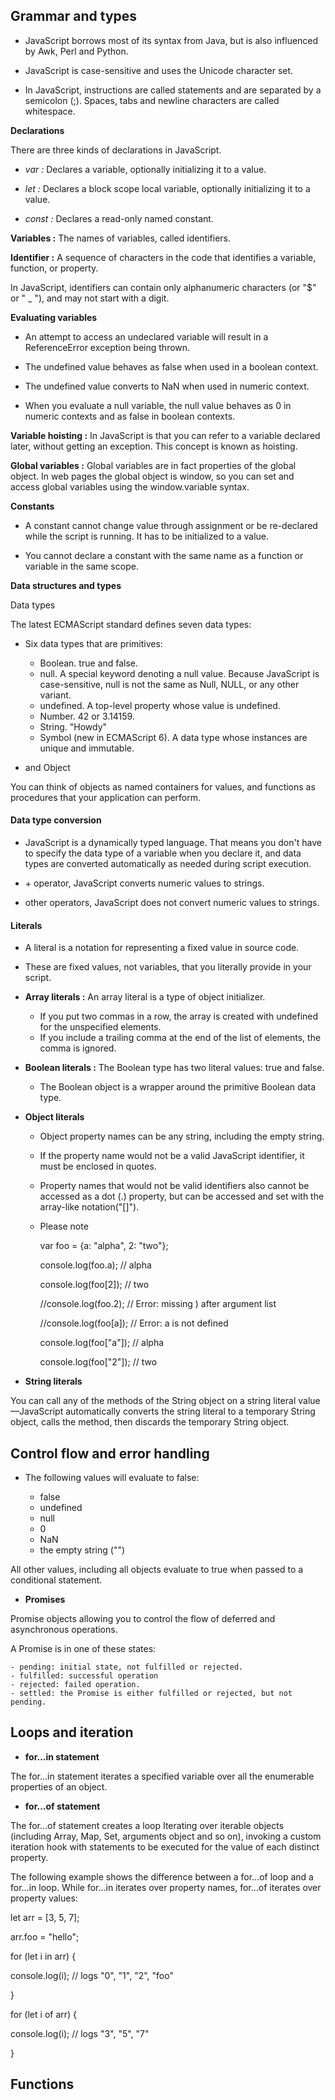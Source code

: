 
## Grammar and types
+ JavaScript borrows most of its syntax from Java, but is also influenced by Awk, Perl and Python.

+ JavaScript is case-sensitive and uses the Unicode character set.

+ In JavaScript, instructions are called statements and are separated by a semicolon (;). Spaces, tabs and newline characters are called whitespace.

**Declarations**

There are three kinds of declarations in JavaScript.

+ *var :*
    Declares a variable, optionally initializing it to a value.

+ *let :*
    Declares a block scope local variable, optionally initializing it to a value.

+ *const :*
    Declares a read-only named constant.

**Variables :** The names of variables, called identifiers.

**Identifier :** A sequence of characters in the code that identifies a variable, function, or property.

In JavaScript, identifiers can contain only alphanumeric characters (or "$" or " _ "), and may not start with a digit.

**Evaluating variables**

+ An attempt to access an undeclared variable will result in a ReferenceError exception being thrown.

+ The undefined value behaves as false when used in a boolean context.

+ The undefined value converts to NaN when used in numeric context.

+ When you evaluate a null variable, the null value behaves as 0 in numeric contexts and as false in boolean contexts.

**Variable hoisting :**
In JavaScript is that you can refer to a variable declared later, without getting an exception. This concept is known as hoisting.

**Global variables :**
Global variables are in fact properties of the global object. In web pages the global object is window, so you can set and access global variables using the window.variable syntax.

**Constants**
+ A constant cannot change value through assignment or be re-declared while the script is running. It has to be initialized to a value.

+ You cannot declare a constant with the same name as a function or variable in the same scope.

**Data structures and types**

Data types

The latest ECMAScript standard defines seven data types:
+ Six data types that are primitives:
  - Boolean. true and false.
  - null. A special keyword denoting a null value. Because JavaScript is case-sensitive, null is not the same as Null, NULL, or any other variant.
  - undefined. A top-level property whose value is undefined.
  - Number. 42 or 3.14159.
  - String. "Howdy"
  - Symbol (new in ECMAScript 6). A data type whose instances are unique and immutable.

+ and Object

You can think of objects as named containers for values, and functions as procedures that your application can perform.


#### Data type conversion
+ JavaScript is a dynamically typed language. That means you don't have to specify the data type of a variable when you declare it, and data types are converted automatically as needed during script execution.

+ \+ operator, JavaScript converts numeric values to strings.

+ other operators, JavaScript does not convert numeric values to strings.

#### Literals
+ A literal is a notation for representing a fixed value in source code.
+ These are fixed values, not variables, that you literally provide in your script.

+ **Array literals :** An array literal is a type of object initializer.

  - If you put two commas in a row, the array is created with undefined for the unspecified elements.
  - If you include a trailing comma at the end of the list of elements, the comma is ignored.


+ **Boolean literals :** The Boolean type has two literal values: true and false.

  - The Boolean object is a wrapper around the primitive Boolean data type.



+ **Object literals**

  - Object property names can be any string, including the empty string.

  - If the property name would not be a valid JavaScript identifier, it must be enclosed in quotes.

  - Property names that would not be valid identifiers also cannot be accessed as a dot (.) property, but can be accessed and set with the array-like notation("[]").

  - Please note

    var foo = {a: "alpha", 2: "two"};

    console.log(foo.a);    // alpha

    console.log(foo[2]);   // two

    //console.log(foo.2);  // Error: missing ) after argument list

    //console.log(foo[a]); // Error: a is not defined

    console.log(foo["a"]); // alpha

    console.log(foo["2"]); // two

+ **String literals**

You can call any of the methods of the String object on a string literal value—JavaScript automatically converts the string literal to a temporary String object, calls the method, then discards the temporary String object.


## Control flow and error handling

+ The following values will evaluate to false:

  - false
  - undefined
  - null
  - 0
  - NaN
  - the empty string ("")

All other values, including all objects evaluate to true when passed to a conditional statement.


+ **Promises**

 Promise objects allowing you to control the flow of deferred and asynchronous operations.

 A Promise is in one of these states:

    - pending: initial state, not fulfilled or rejected.
    - fulfilled: successful operation
    - rejected: failed operation.
    - settled: the Promise is either fulfilled or rejected, but not pending.


## Loops and iteration

+ **for...in statement**

The for...in statement iterates a specified variable over all the enumerable properties of an object.

+ **for...of statement**

The for...of statement creates a loop Iterating over iterable objects (including Array, Map, Set, arguments object and so on), invoking a custom iteration hook with statements to be executed for the value of each distinct property.

The following example shows the difference between a for...of loop and a for...in loop. While for...in iterates over property names, for...of iterates over property values:

let arr = [3, 5, 7];

arr.foo = "hello";

for (let i in arr) {

   console.log(i); // logs "0", "1", "2", "foo"

}

for (let i of arr) {

   console.log(i); // logs "3", "5", "7"

}

## Functions

